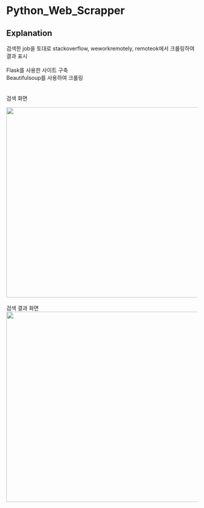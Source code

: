 # Python_Web_Scrapper

## Explanation

검색한 job을 토대로 stackoverflow, weworkremotely, remoteok에서 크롤링하여 결과 표시<br>
<br>
Flask를 사용한 사이트 구축<br>
Beautifulsoup를 사용하여 크롤링<br>
<br>
<br>검색 화면<br>
<center><img src="https://user-images.githubusercontent.com/43517509/93279894-5aca0200-f803-11ea-8670-145d8f6ebe2c.PNG" width="800" height="500"></center>
<br>검색 결과 화면<br>
<center><img src="https://user-images.githubusercontent.com/43517509/93279896-5bfb2f00-f803-11ea-81bf-94863c131a45.PNG" width="800" height="500"></center>
